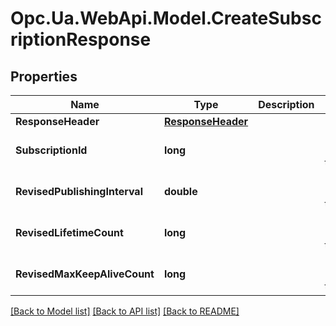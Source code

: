 # Opc.Ua.WebApi.Model.CreateSubscriptionResponse

## Properties

Name | Type | Description | Notes
------------ | ------------- | ------------- | -------------
**ResponseHeader** | [**ResponseHeader**](ResponseHeader.md) |  | [optional] 
**SubscriptionId** | **long** |  | [optional] [default to 0]
**RevisedPublishingInterval** | **double** |  | [optional] [default to 0D]
**RevisedLifetimeCount** | **long** |  | [optional] [default to 0]
**RevisedMaxKeepAliveCount** | **long** |  | [optional] [default to 0]

[[Back to Model list]](../README.md#documentation-for-models) [[Back to API list]](../README.md#documentation-for-api-endpoints) [[Back to README]](../README.md)

